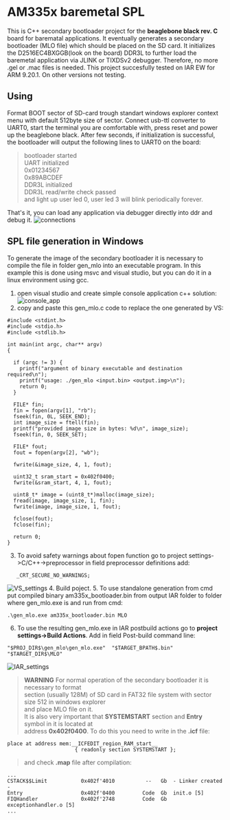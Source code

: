 # AM335x baremetal SPL

This is C++ secondary bootloader project for the **beaglebone black rev. C** board for barematal applications.
It eventually generates a secondary bootloader (MLO file) which should be placed on the SD card. It initializes the D2516EC4BXGGB(look on the board) DDR3L to further load the baremetal application via JLINK or TIXDSv2 debugger. Therefore, no more .gel or .mac files is needed.
This project succesfully tested on IAR EW for ARM 9.20.1. On other versions not testing.

## Using
Format BOOT sector of SD-card trough standart windows explorer context menu with default 512byte size of sector.
Connect usb-ttl converter to UART0, start the terminal you are comfortable with, press reset and power up the beaglebone black.
After few seconds, if initialization is successful, the bootloader will output the following lines to UART0 on the board:
> bootloader started  
> UART initialized   
> 0x01234567  
> 0x89ABCDEF    
> DDR3L initialized  
> DDR3L read/write check passed   
and light up user led 0, user led 3 will blink periodically forever.

That's it, you can load any application via debugger directly into ddr and debug it. 
![connections](./pictures/connections.jpg)

## SPL file generation in Windows
To generate the image of the secondary bootloader it is necessary to compile the file in folder gen_mlo into an executable program. In this example this is done using msvc and visual studio, but you can do it in a linux environment using gcc.
1. open visual studio and create simple console application c++ solution:
![console_app](./pictures/VS_console_app.jpg)
2. copy and paste this gen_mlo.c code to replace the one generated by VS:
```
#include <stdint.h>
#include <stdio.h>
#include <stdlib.h>

int main(int argc, char** argv)
{

  if (argc != 3) {
    printf("argument of binary executable and destination required\n");
    printf("usage: ./gen_mlo <input.bin> <output.img>\n");
    return 0;
  }

  FILE* fin;
  fin = fopen(argv[1], "rb");
  fseek(fin, 0L, SEEK_END);
  int image_size = ftell(fin);
  printf("provided image size in bytes: %d\n", image_size);
  fseek(fin, 0, SEEK_SET);

  FILE* fout;
  fout = fopen(argv[2], "wb"); 
 
  fwrite(&image_size, 4, 1, fout);
 
  uint32_t sram_start = 0x402f0400;
  fwrite(&sram_start, 4, 1, fout);

  uint8_t* image = (uint8_t*)malloc(image_size);
  fread(image, image_size, 1, fin);
  fwrite(image, image_size, 1, fout);

  fclose(fout);
  fclose(fin);

  return 0;
}
```
3. To avoid safety warnings about fopen function
   go to project settings->C/C++->preprocessor in field preprocessor definitions
   add:
```
   _CRT_SECURE_NO_WARNINGS;
```
![VS_settings](./pictures/VS_settings.jpg)
4. Build poject.
5. To use standalone generation from cmd put compiled binary am335x_bootloader.bin from output IAR folder
   to folder where gen_mlo.exe is and run from cmd:
```
.\gen_mlo.exe am335x_bootloader.bin MLO
```
6. To use the resulting gen_mlo.exe in IAR postbuild actions go to 
 **project settings->Build Actions**. Add in field Post-build command line:
 ```
 "$PROJ_DIR$\gen_mlo\gen_mlo.exe"  "$TARGET_BPATH$.bin" "$TARGET_DIR$\MLO"
 ```
![IAR_settings](./pictures/IAR_settings.jpg)

> **WARNING**
> For normal operation of the secondary bootloader it is necessary to format   
> section (usually 128M) of SD card in FAT32 file system with sector size 512 in windows explorer   
> and place MLO file on it.   
> It is also very important that **SYSTEMSTART** section and **Entry** symbol in it is located at    
> address **0x402f0400**. To do this you need to write in the **.icf** file: 
```
place at address mem:__ICFEDIT_region_RAM_start__
                      { readonly section SYSTEMSTART }; 
``` 
> and check **.map** file after compilation:
```
...
CSTACK$$Limit           0x402f'4010          --   Gb  - Linker created -
Entry                   0x402f'0400         Code  Gb  init.o [5]
FIQHandler              0x402f'2748         Code  Gb  exceptionhandler.o [5]
...

```
 

    
